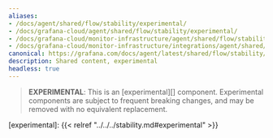 ```yaml
---
aliases:
- /docs/agent/shared/flow/stability/experimental/
- /docs/grafana-cloud/agent/shared/flow/stability/experimental/
- /docs/grafana-cloud/monitor-infrastructure/agent/shared/flow/stability/experimental/
- /docs/grafana-cloud/monitor-infrastructure/integrations/agent/shared/flow/stability/experimental/
canonical: https://grafana.com/docs/agent/latest/shared/flow/stability/experimental/
description: Shared content, experimental
headless: true
---
```


> **EXPERIMENTAL**: This is an [experimental][] component. Experimental
> components are subject to frequent breaking changes, and may be removed with
> no equivalent replacement.

[experimental]: {{< relref "../../../stability.md#experimental" >}}
